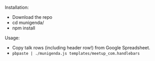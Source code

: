 Installation:

* Download the repo
* cd munigenda/
* npm install

Usage:

* Copy talk rows (including header row!) from Google Spreadsheet.
* `pbpaste | ./munigenda.js templates/meetup_com.handlebars`
